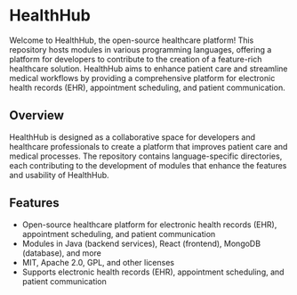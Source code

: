 # HealthHub

Welcome to HealthHub, the open-source healthcare platform! This repository hosts modules in various programming languages, offering a platform for developers to contribute to the creation of a feature-rich healthcare solution. HealthHub aims to enhance patient care and streamline medical workflows by providing a comprehensive platform for electronic health records (EHR), appointment scheduling, and patient communication.

## Overview

HealthHub is designed as a collaborative space for developers and healthcare professionals to create a platform that improves patient care and medical processes. The repository contains language-specific directories, each contributing to the development of modules that enhance the features and usability of HealthHub.

## Features

- Open-source healthcare platform for electronic health records (EHR), appointment scheduling, and patient communication
- Modules in Java (backend services), React (frontend), MongoDB (database), and more
- MIT, Apache 2.0, GPL, and other licenses
- Supports electronic health records (EHR), appointment scheduling, and patient communication

